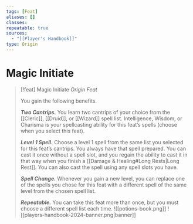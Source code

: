 ```yaml
---
tags: [Feat]
aliases: []
classes: 
repeatable: true
sources:
  - "[[Player's Handbook]]"
type: Origin
---
```

# Magic Initiate
>[!feat] Magic Initiate
>_Origin Feat_
>
>You gain the following benefits.
>
>**_Two Cantrips._** You learn two cantrips of your choice from the [[Cleric]], [[Druid]], or [[Wizard]] spell list. Intelligence, Wisdom, or Charisma is your spellcasting ability for this feat’s spells (choose when you select this feat).
>
>**_Level 1 Spell._** Choose a level 1 spell from the same list you selected for this feat’s cantrips. You always have that spell prepared. You can cast it once without a spell slot, and you regain the ability to cast it in that way when you finish a [[Damage & Healing#Long Rests\|Long Rest]]. You can also cast the spell using any spell slots you have.
>
>**_Spell Change._** Whenever you gain a new level, you can replace one of the spells you chose for this feat with a different spell of the same level from the chosen spell list.
>
>**_Repeatable._** You can take this feat more than once, but you must choose a different spell list each time.
>![[potions-book.png]]
![[players-handbook-2024-banner.png|banner]]